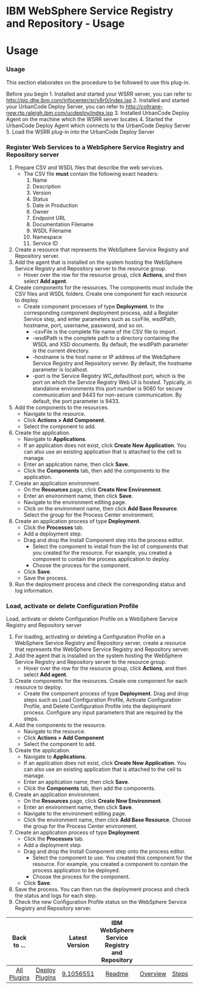 
IBM WebSphere Service Registry and Repository - Usage
=====================================================

# Usage



### Usage




 


This section elaborates on the procedure to be followed to use this plug-in.


Before you begin 1. Installed and started your WSRR server, you can refer to <http://pic.dhe.ibm.com/infocenter/sr/v8r0/index.jsp> 2. Installed and started your UrbanCode Deploy Server, you can refer to <http://coltrane-new.rtp.raleigh.ibm.com/ucdeploy/index.jsp> 3. Installed UrbanCode Deploy Agent on the machine which the WSRR server locates 4. Started the UrbanCode Deploy Agent which connects to the UrbanCode Deploy Server 5. Load the WSRR plug-in into the UrbanCode Deploy Server




### Register Web Services to a WebSphere Service Registry and Repository server




 


1. Prepare CSV and WSDL files that describe the web services.
	* The CSV file **must** contain the following exact headers:
		1. Name
		2. Description
		3. Version
		4. Status
		5. Date in Production
		6. Owner
		7. Endpoint URL
		8. Documentation Filename
		9. WSDL Filename
		10. Namespace
		11. Service ID
2. Create a resource that represents the WebSphere Service Registry and Repository server.
3. Add the agent that is installed on the system hosting the WebSphere Service Registry and Repository server to the resource group.
	* Hover over the row for the resource group, click **Actions**, and then select **Add agent**.
4. Create components for the resources. The components must include the CSV files and WSDL folders. Create one component for each resource to deploy.
	* Create component processes of type **Deployment**. In the corresponding component deployment process, add a Register Service step, and enter parameters such as csvFile, wsdlPath, hostname, port, username, password, and so on.
		+ -csvFile is the complete file name of the CSV file to import.
		+ -wsdlPath is the complete path to a directory containing the WSDL and XSD documents. By default, the wsdlPath parameter is the current directory.
		+ -hostname is the host name or IP address of the WebSphere Service Registry and Repository server. By default, the hostname parameter is localhost.
		+ -port is the Service Registry WC\_defaulthost port, which is the port on which the Service Registry Web UI is hosted. Typically, in standalone environments this port number is 9080 for secure communication and 9443 for non-secure communication. By default, the port parameter is 9433.
5. Add the components to the resources.
	* Navigate to the resource.
	* Click **Actions > Add Component**.
	* Select the component to add.
6. Create the application.
	* Navigate to **Applications**.
	* If an application does not exist, click **Create New Application**. You can also use an existing application that is attached to the cell to manage.
	* Enter an application name, then click **Save**.
	* Click the **Components** tab, then add the components to the application.
7. Create an application environment.
	* On the **Resources** page, click **Create New Environment**.
	* Enter an environment name, then click **Save**.
	* Navigate to the environment editing page.
	* Click on the environment name, then click **Add Base Resource**. Select the group for the Process Center environment.
8. Create an application process of type **Deployment**.
	* Click the **Processes** tab.
	* Add a deployment step.
	* Drag and drop the Install Component step into the process editor.
		+ Select the component to install from the list of components that you created for the resource. For example, you created a component to contain the process application to deploy.
		+ Choose the process for the component.
	* Click **Save**.
	* Save the process.
9. Run the deployment process and check the corresponding status and log information.


### Load, activate or delete Configuration Profile




 


Load, activate or delete Configuration Profile on a WebSphere Service Registry and Repository server


1. For loading, activating or deleting a Configuration Profile on a WebSphere Service Registry and Repository server, create a resource that represents the WebSphere Service Registry and Repository server.
2. Add the agent that is installed on the system hosting the WebSphere Service Registry and Repository server to the resource group.
	* Hover over the row for the resource group, click **Actions**, and then select **Add agent**.
3. Create components for the resources. Create one component for each resource to deploy.
	* Create the component process of type **Deployment**. Drag and drop steps such as Load Configuration Profile, Activate Configuration Profile, and Delete Configuration Profile into the deployment process. Configure any input parameters that are required by the steps.
4. Add the components to the resource.
	* Navigate to the resource.
	* Click **Actions > Add Component**
	* Select the component to add.
5. Create the application.
	* Navigate to **Applications**.
	* If an application does not exist, click **Create New Application**. You can also use an existing application that is attached to the cell to manage.
	* Enter an application name, then click **Save**.
	* Click the **Components** tab, then add the components.
6. Create an application environment.
	* On the **Resources** page, click **Create New Environment**.
	* Enter an environment name, then click **Save**.
	* Navigate to the environment editing page.
	* Click the environment name, then click **Add Base Resource**. Choose the group for the Process Center environment.
7. Create an application process of type **Deployment**.
	* Click the **Processes** tab.
	* Add a deployment step.
	* Drag and drop the Install Component step onto the process editor.
		+ Select the component to use. You created this component for the resource. For example, you created a component to contain the process application to be deployed.
		+ Choose the process for the component.
	* Click **Save**.
8. Save the process. You can then run the deployment process and check the status and logs for each step.
9. Check the new Configuration Profile status on the WebSphere Service Registry and Repository server.


|Back to ...||Latest Version|IBM WebSphere Service Registry and Repository ||||
| :---: | :---: | :---: | :---: | :---: | :---: | :---: |
|[All Plugins](../../index.md)|[Deploy Plugins](../README.md)|[9.1056551](https://raw.githubusercontent.com/UrbanCode/IBM-UCD-PLUGINS/main/files/WSRR/WSRR-9.1056551.zip)|[Readme](README.md)|[Overview](overview.md)|[Steps](steps.md)|[Downloads](downloads.md)|
